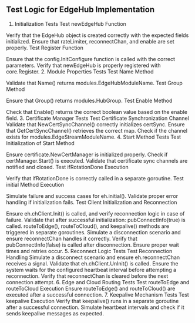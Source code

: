 ## Test Logic for EdgeHub Implementation
1. Initialization Tests
Test newEdgeHub Function

Verify that the EdgeHub object is created correctly with the expected fields initialized.
Ensure that rateLimiter, reconnectChan, and enable are set properly.
Test Register Function

Ensure that the config.InitConfigure function is called with the correct parameters.
Verify that newEdgeHub is properly registered with core.Register.
2. Module Properties Tests
Test Name Method

Validate that Name() returns modules.EdgeHubModuleName.
Test Group Method

Ensure that Group() returns modules.HubGroup.
Test Enable Method

Check that Enable() returns the correct boolean value based on the enable field.
3. Certificate Manager Tests
Test Certificate Synchronization Channel
Validate that NewCertSyncChannel() correctly initializes certSync.
Ensure that GetCertSyncChannel() retrieves the correct map.
Check if the channel exists for modules.EdgeStreamModuleName.
4. Start Method Tests
Test Initialization of Start Method

Ensure certificate.NewCertManager is initialized properly.
Check if certManager.Start() is executed.
Validate that certificate sync channels are notified and closed.
Test ifRotationDone Execution

Verify that ifRotationDone is correctly called in a separate goroutine.
Test initial Method Execution

Simulate failure and success cases for eh.initial().
Validate proper error handling if initialization fails.
Test Client Initialization and Reconnection

Ensure eh.chClient.Init() is called, and verify reconnection logic in case of failure.
Validate that after successful initialization:
pubConnectInfo(true) is called.
routeToEdge(), routeToCloud(), and keepalive() methods are triggered in separate goroutines.
Simulate a disconnection scenario and ensure reconnectChan handles it correctly.
Verify that pubConnectInfo(false) is called after disconnection.
Ensure proper wait times and retries occur.
5. Reconnect Logic Tests
Test Reconnection Handling
Simulate a disconnect scenario and ensure eh.reconnectChan receives a signal.
Validate that eh.chClient.UnInit() is called.
Ensure the system waits for the configured heartbeat interval before attempting a reconnection.
Verify that reconnectChan is cleared before the next connection attempt.
6. Edge and Cloud Routing Tests
Test routeToEdge and routeToCloud Execution
Ensure routeToEdge() and routeToCloud() are executed after a successful connection.
7. Keepalive Mechanism Tests
Test keepalive Execution
Verify that keepalive() runs in a separate goroutine after a successful connection.
Simulate heartbeat intervals and check if it sends keepalive messages as expected.
